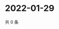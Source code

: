 # 2022-01-29

共 0 条

<!-- BEGIN WEIBO -->
<!-- 最后更新时间 Sat Jan 29 2022 19:07:47 GMT+0800 (China Standard Time) -->

<!-- END WEIBO -->
